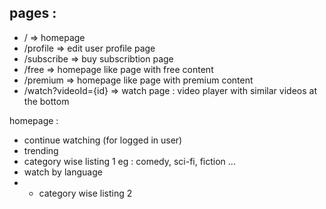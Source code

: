 ## pages :

- / => homepage
- /profile => edit user profile page
- /subscribe => buy subscribtion page
- /free => homepage like page with free content
- /premium => homepage like page with premium content
- /watch?videoId={id} => watch page : video player with similar videos at the bottom

homepage :

- continue watching (for logged in user)
- trending
- category wise listing 1 eg : comedy, sci-fi, fiction ...
- watch by language
- - category wise listing 2
